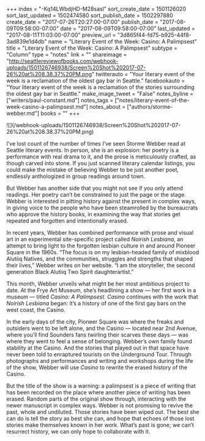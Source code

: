 +++
index = "-Kq14LWbdjHD-M28sasl"
sort_create_date = 1501126020
sort_last_updated = 1502474580
sort_publish_date = 1502297880
create_date = "2017-07-26T20:27:00-07:00"
publish_date = "2017-08-09T09:58:00-07:00"
date = "2017-08-09T09:58:00-07:00"
last_updated = "2017-08-11T11:03:00-07:00"
preview_url = "3d865f44-fd75-b925-44f8-3ad839e1d4db"
name = "Literary Event of the Week: Casino: A Palimpsest"
title = "Literary Event of the Week: Casino: A Palimpsest"
subtype = "Column"
type = "notes"
link = ""
shareimage = "http://seattlereviewofbooks.com/webhook-uploads/1501126746938/Screen%20Shot%202017-07-26%20at%208.38.37%20PM.png"
twitterauto = "Your literary event of the week is a reclamation of the oldest gay bar in Seattle."
facebookauto = "Your literary event of the week is a reclamation of the stories surrounding the oldest gay bar in Seattle."
make_image_tweet = "False"
notes_byline = ["writers/paul-constant.md"]
notes_tags = ["notes/literary-event-of-the-week-casino-a-palimpsest.md"]
notes_about = ["authors/storme-webber.md"]
books = ""
+++
<p class="image">![](/webhook-uploads/1501126746938/Screen%20Shot%202017-07-26%20at%208.38.37%20PM.png)</p>

I’ve lost count of the number of times I’ve seen Storme Webber read at Seattle literary events. In person, she is an explosion: her poetry is a performance with real drama to it, and the prose is meticulously crafted, as though carved into stone. If you just scanned literary calendar listings, you could make the mistake of believing Webber to be just another poet, endlessly anthologized in group readings around town.

But Webber has another side that you might not see if you only attend readings. Her poetry can’t be constrained to just the page or the stage. Webber is interested in pitting history against the present in complex ways, in giving voice to the people who have been steamrolled by the bureaucrats who approve the history books, in examining the way that stories get repeated and forgotten and intentionally erased.

In recent years, Webber has combined performance with prose and visual art in an experimental site-specific project called *Noirish Lesbiana*, an attempt to bring light to the forgotten lesbian culture in and around Pioneer Square in the 1960s. “The focus is on my lesbian-headed family of mixblood Alutiiq Natives, and the communities, struggles and strengths that shaped their lives,” Webber writes on her website. “I am the storyteller, the second generation Black Alutiiq Two Spirit daughterartist.”

This month, Webber unveils what might be her most ambitious project to date. At the Frye Art Museum, she’s headlining a show — her first work in a museum — titled *Casino: A Palimpsest*. *Casino* continues with the work that *Noirish Lesbiana* began: it’s a history of one of the first gay bars on the west coast, the Casino. 

In the early days of the city, Pioneer Square was where the freaks and outsiders went to be left alone, and the Casino — located near 2nd Avenue, where you’ll find Sounders fans twirling their scarves these days —  was where they went to feel a sense of belonging. Webber’s own family found stability at the Casino. And the stories that played out in that space have never been told to enraptured tourists on the Underground Tour. Through photographs and performances and writing and workshops during the life of the show, Webber will use *Casino* to rewrite the erased history of the Casino. 

But the title of the show is a warning: a palimpsest is a piece of writing that has been recorded on the place where another piece of writing has been erased. Random parts of the original show through, interacting with the newer manuscript in complex ways. Webber is not promising to revive the past, whole and undiluted. Those stories have been wiped out. The best she can do is tell the story as best she can, and hope that echoes of those lost stories make themselves known in her work. What’s past is gone; we can’t resurrect history, we can only hope to collaborate with it.
